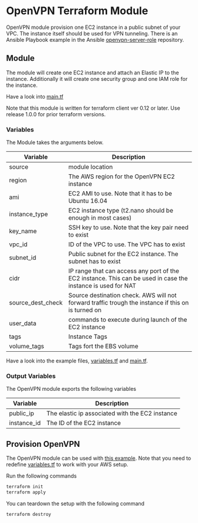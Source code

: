 # OpenVPN Terraform Module

OpenVPN module provision one EC2 instance in a public subnet of your VPC. The instance itself should be used for VPN tunneling. There is an Ansible Playbook example in the Ansible [openvpn-server-role](https://github.com/tieto-cem/openvpn-server-role) repository.

## Module

The module will create one EC2 instance and attach an Elastic IP to the instance. Additionally it will create one security group and one IAM role for the instance.

Have a look into [main.tf](https://github.com/tieto-cem/terraform-aws-openvpn/blob/master/examples/configure_module/main.tf)

Note that this module is written for terraform client ver 0.12 or later. Use release 1.0.0 for prior terraform versions.

### Variables

The Module takes the arguments below.

| Variable | Description |
| --- | --- |
| source | module location |
| region | The AWS region for the OpenVPN EC2 instance |
| ami | EC2 AMI to use. Note that it has to be Ubuntu 16.04 |
| instance_type | EC2 instance type (t2.nano should be enough in most cases) |
| key_name | SSH key to use. Note that the key pair need to exist |
| vpc_id | ID of the VPC to use. The VPC has to exist |
| subnet_id | Public subnet for the EC2 instance. The subnet has to exist |
| cidr | IP range that can access any port of the EC2 instance. This can be used in case the instance is used for NAT |
| source_dest_check | Source destination check. AWS will not forward traffic trough the instance if this on is turned on |
| user_data | commands to execute during launch of the EC2 instance |
| tags | Instance Tags |
| volume_tags | Tags fort the EBS volume |

Have a look into the example files, [variables.tf](https://github.com/tieto-cem/terraform-aws-openvpn/blob/master/examples/configure_module/variables.tf) and [main.tf](https://github.com/tieto-cem/terraform-aws-openvpn/blob/master/examples/configure_module/main.tf).

### Output Variables

The OpenVPN module exports the following variables

| Variable | Description |
| --- | --- |
| public_ip | The elastic ip associated with the EC2 instance |
| instance_id | The ID of the EC2 instance |

## Provision OpenVPN

The OpenVPN module can be used with [this example](https://github.com/tieto-cem/terraform-aws-openvpn/blob/master/examples/configure_module). Note that you need to redefine [variables.tf](https://github.com/tieto-cem/terraform-aws-openvpn/blob/master/examples/configure_module/variables.tf) to work with your AWS setup.

Run the following commands

```bash
terraform init
terraform apply
```

You can teardown the setup with the following command

```bash
terraform destroy
```
